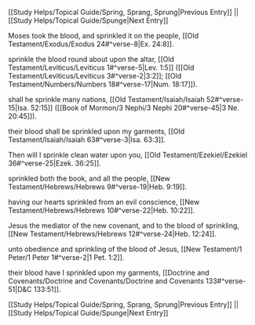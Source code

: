 [[Study Helps/Topical Guide/Spring, Sprang, Sprung|Previous Entry]]  ||  [[Study Helps/Topical Guide/Spunge|Next Entry]]

 Moses took the blood, and sprinkled it on the people, [[Old Testament/Exodus/Exodus 24#^verse-8|Ex. 24:8]].

 sprinkle the blood round about upon the altar, [[Old Testament/Leviticus/Leviticus 1#^verse-5|Lev. 1:5]] ([[Old Testament/Leviticus/Leviticus 3#^verse-2|3:2]]; [[Old Testament/Numbers/Numbers 18#^verse-17|Num. 18:17]]).

 shall he sprinkle many nations, [[Old Testament/Isaiah/Isaiah 52#^verse-15|Isa. 52:15]] ([[Book of Mormon/3 Nephi/3 Nephi 20#^verse-45|3 Ne. 20:45]]).

 their blood shall be sprinkled upon my garments, [[Old Testament/Isaiah/Isaiah 63#^verse-3|Isa. 63:3]].

 Then will I sprinkle clean water upon you, [[Old Testament/Ezekiel/Ezekiel 36#^verse-25|Ezek. 36:25]].

 sprinkled both the book, and all the people, [[New Testament/Hebrews/Hebrews 9#^verse-19|Heb. 9:19]].

 having our hearts sprinkled from an evil conscience, [[New Testament/Hebrews/Hebrews 10#^verse-22|Heb. 10:22]].

 Jesus the mediator of the new covenant, and to the blood of sprinkling, [[New Testament/Hebrews/Hebrews 12#^verse-24|Heb. 12:24]].

 unto obedience and sprinkling of the blood of Jesus, [[New Testament/1 Peter/1 Peter 1#^verse-2|1 Pet. 1:2]].

 their blood have I sprinkled upon my garments, [[Doctrine and Covenants/Doctrine and Covenants/Doctrine and Covenants 133#^verse-51|D&C 133:51]].

[[Study Helps/Topical Guide/Spring, Sprang, Sprung|Previous Entry]]  ||  [[Study Helps/Topical Guide/Spunge|Next Entry]]